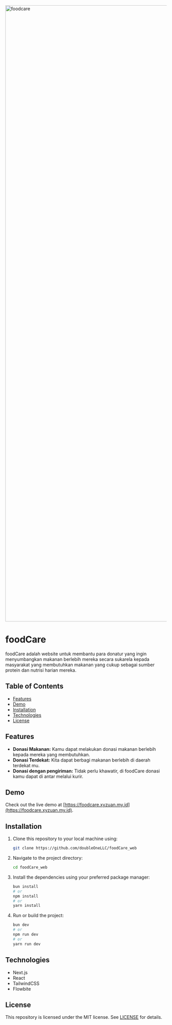 <img width="1920" alt="foodcare" src="https://github.com/doubleOneLLC/foodCare_web/assets/57469823/6c92dd27-e34d-40da-abd1-4e8c2f0adb1e">

# foodCare
foodCare adalah website untuk membantu para donatur yang ingin menyumbangkan makanan berlebih mereka secara sukarela kepada masyarakat yang membutuhkan makanan yang cukup sebagai sumber protein dan nutrisi harian mereka.

## Table of Contents

- [Features](#features)
- [Demo](#demo)
- [Installation](#installation)
- [Technologies](#technologies)
- [License](#license)

## Features

- **Donasi Makanan:** Kamu dapat melakukan donasi makanan berlebih kepada mereka yang membutuhkan.
- **Donasi Terdekat:** Kita dapat berbagi makanan berlebih di daerah terdekat mu.
- **Donasi dengan pengiriman:** Tidak perlu khawatir, di foodCare donasi kamu dapat di antar melalui kurir.

## Demo

Check out the live demo at [https://foodcare.xyzuan.my.id](https://foodcare.xyzuan.my.id).

## Installation

1. Clone this repository to your local machine using:
   ```bash
   git clone https://github.com/doubleOneLLC/foodCare_web
   ```
2. Navigate to the project directory:
   ```bash
   cd foodCare_web
   ```
3. Install the dependencies using your preferred package manager:
   ```bash
   bun install
   # or
   npm install
   # or
   yarn install
   ```
4. Run or build the project:
   ```bash
   bun dev
   # or
   npm run dev
   # or
   yarn run dev
   ```

## Technologies

- Next.js
- React
- TailwindCSS
- Flowbite

## License

This repository is licensed under the MIT license. See [LICENSE]() for details.

##
